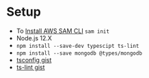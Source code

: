 # Setup
 - To [Install AWS SAM CLI](https://github.com/awsdocs/aws-sam-developer-guide/blob/master/doc_source/serverless-sam-cli-install-linux.md)
  `sam init`
 - Node.js 12.X
 - `npm install --save-dev typescipt ts-lint`
 - `npm install --save mongodb @types/mongodb`
 - [tsconfig gist]()
 - [ts-lint gist]()